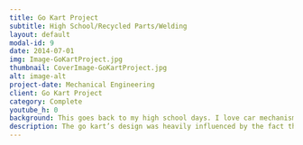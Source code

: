 ```yaml
---
title: Go Kart Project
subtitle: High School/Recycled Parts/Welding 
layout: default
modal-id: 9
date: 2014-07-01
img: Image-GoKartProject.jpg
thumbnail: CoverImage-GoKartProject.jpg
alt: image-alt
project-date: Mechanical Engineering
client: Go Kart Project
category: Complete
youtube_h: 0
background: This goes back to my high school days. I love car mechanisms and welding/fabrication, so in my spare time, I wanted to build a Go Kart! Thankfully, my welding teacher, donated an old lawn mower that I used to convert into an awesome go kart! Many of my welding friends helped out on building the go kart and I had a lot of fun designing this from scratch and not spending a penny!
description: The go kart’s design was heavily influenced by the fact that it needed to use an old lawn mower’s parts. One of the biggest problems was that the engine was a vertical gasoline engine. Which meant that our swing rear solid axle suspension system was not able to work mechanically with the engine, without other additional power transferring mechanisms. Now, keep in mind that the point was to convert the lawn mower into a go kart, so the parts that we could use were limited. After some thought, I decided to mount the entire engine on the rear axle transmission and move the driver seat as forward as possible to still have weight on the front tires. The go kart had an independent single A-arm suspension on the front and a solid axle swing suspension system on the rear. This project was one of my favorites, but because I had to move to Waterloo Ontario for University, I gave it away to a friend of mine that hopefully has improved the design and has fun driving it!
---
```

